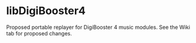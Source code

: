 libDigiBooster4
===============

Proposed portable replayer for DigiBooster 4 music modules.  See the Wiki tab for proposed changes.
